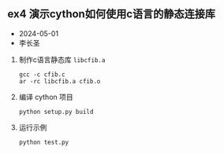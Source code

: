 ﻿## ex4 演示cython如何使用c语言的静态连接库

- 2024-05-01
- 李长圣


1. 制作c语言静态库 `libcfib.a`
    ```
    gcc -c cfib.c
    ar -rc libcfib.a cfib.o
    ```

2. 编译 cython 项目
    ```
    python setup.py build
    ```

3. 运行示例
    ```
    python test.py
    ```
